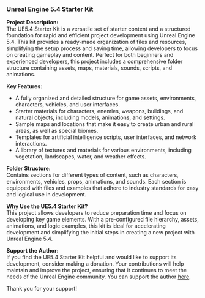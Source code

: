 ### Unreal Engine 5.4 Starter Kit

**Project Description:**  
The UE5.4 Starter Kit is a versatile set of starter content and a structured foundation for rapid and efficient project development using Unreal Engine 5.4. This kit provides a ready-made organization of files and resources, simplifying the setup process and saving time, allowing developers to focus on creating gameplay and content. Perfect for both beginners and experienced developers, this project includes a comprehensive folder structure containing assets, maps, materials, sounds, scripts, and animations.

**Key Features:**  
- A fully organized and detailed structure for game assets, environments, characters, vehicles, and user interfaces.
- Starter materials for characters, enemies, weapons, buildings, and natural objects, including models, animations, and settings.
- Sample maps and locations that make it easy to create urban and rural areas, as well as special biomes.
- Templates for artificial intelligence scripts, user interfaces, and network interactions.
- A library of textures and materials for various environments, including vegetation, landscapes, water, and weather effects.

**Folder Structure:**  
Contains sections for different types of content, such as characters, environments, vehicles, props, animations, and sounds. Each section is equipped with files and examples that adhere to industry standards for easy and logical use in development.

**Why Use the UE5.4 Starter Kit?**  
This project allows developers to reduce preparation time and focus on developing key game elements. With a pre-configured file hierarchy, assets, animations, and logic examples, this kit is ideal for accelerating development and simplifying the initial steps in creating a new project with Unreal Engine 5.4.

**Support the Author:**  
If you find the UE5.4 Starter Kit helpful and would like to support its development, consider making a donation. Your contributions will help maintain and improve the project, ensuring that it continues to meet the needs of the Unreal Engine community. You can support the author [here](https://profiwm.com.ua). 

Thank you for your support!